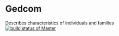# Gedcom
Describes characteristics of individuals and families 
[![build status of Master](https://travis-ci.org/iamikenna/Gedcom.svg?branch=Master)](https://travis-ci.org/iamikenna/Gedcom/Master)
